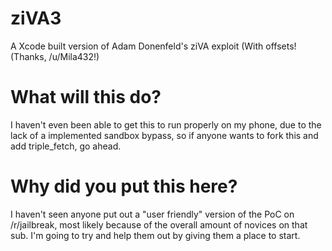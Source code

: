 # ziVA3
A Xcode built version of Adam Donenfeld's ziVA exploit (With offsets! (Thanks, /u/Mila432!)
# What will this do?
I haven't even been able to get this to run properly on my phone, due to the lack of a implemented sandbox bypass, so if anyone wants to fork this and add triple_fetch, go ahead.
# Why did you put this here?
I haven't seen anyone put out a "user friendly" version of the PoC on /r/jailbreak, most likely because of the overall amount of novices on that sub. I'm going to try and help them out by giving them a place to start.
